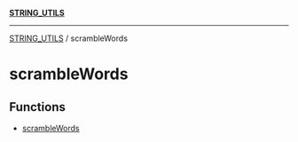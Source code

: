 [**STRING_UTILS**](../README.md)

***

[STRING_UTILS](../README.md) / scrambleWords

# scrambleWords

## Functions

- [scrambleWords](functions/scrambleWords.md)
